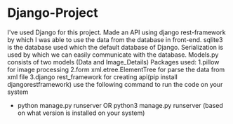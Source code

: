 # Django-Project
I've used Django for this project.
Made an API using django rest-framework by which I was able to use the data from the database in front-end.
sqlite3 is the database used which the default database of Django.
Serialization is used by which we can easily communicate with the database.
Models.py consists of two models (Data and Image_Details)
Packages used:
  1.pillow for image processing 
  2.form xml.etree.ElementTree for parse the data from xml file 
  3.django rest_framework for creating api(pip install djangorestframework)
use the following command to run the code on your system
  - python manage.py runserver OR python3 manage.py runserver (based on what version is installed on your system)

